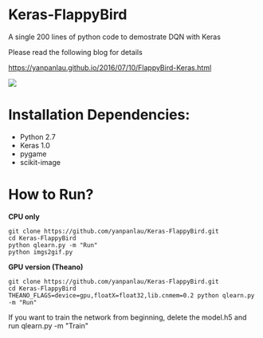 # Keras-FlappyBird

A single 200 lines of python code to demostrate DQN with Keras

Please read the following blog for details

https://yanpanlau.github.io/2016/07/10/FlappyBird-Keras.html

![](animation1.gif)

# Installation Dependencies:

* Python 2.7
* Keras 1.0 
* pygame
* scikit-image

# How to Run?

**CPU only**

```
git clone https://github.com/yanpanlau/Keras-FlappyBird.git
cd Keras-FlappyBird
python qlearn.py -m "Run"
python imgs2gif.py
```

**GPU version (Theano)**

```
git clone https://github.com/yanpanlau/Keras-FlappyBird.git
cd Keras-FlappyBird
THEANO_FLAGS=device=gpu,floatX=float32,lib.cnmem=0.2 python qlearn.py -m "Run"
```

If you want to train the network from beginning, delete the model.h5 and run qlearn.py -m "Train"
